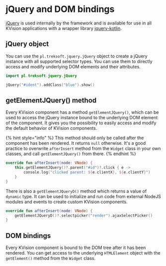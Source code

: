 # jQuery and DOM bindings

[jQuery](https://jquery.com/) is used internally by the framework and is available for use in all KVision applications with a wrapper library [jquery-kotlin](https://github.com/rjaros/jquery-kotlin).

## jQuery object

You can use the `pl.treksoft.jquery.jQuery` object to create a jQuery instance with all supported selector types. You can use them to directly access and modify underlying DOM elements and their attributes.

```kotlin
import pl.treksoft.jquery.jQuery

jQuery("#ident").addClass("blue").show()
```

## getElementJQuery\(\) method

Every KVision component has a method `getElementJQuery()`, which can be used to access the jQuery instance bound to the underlying DOM element of the component. It gives you the possibility to easily access and modify the default behavior of KVision components.

{% hint style="info" %}
This method should only be called after the component has been rendered. It returns `null` otherwise. It's a good practice to overwrite `afterInsert` method from the `Widget` class in your own classes, and call `getElementJQuery()` from there.
{% endhint %}

```kotlin
override fun afterInsert(node: VNode) {
    this.getElementJQuery()?.parent("#id")?.click { e ->
        console.log("clicked parent: ${e.clientX}, ${e.clientY}")
    }
}
```

There is also a `getElementJQueryD()` method which returns a value of `dynamic` type. It can be used to initialize and run code from external NodeJS modules and events to create custom KVision components.

```kotlin
override fun afterInsert(node: VNode) {
    getElementJQueryD()?.selectpicker("render").ajaxSelectPicker()
}
```

## DOM bindings

Every KVision component is bound to the DOM tree after it has been rendered. You can get access to the underlying  `HTMLElement` object with the `getElement()` method from the `Widget` class. 

